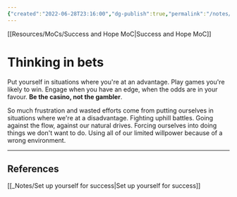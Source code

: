 ```yaml
---
{"created":"2022-06-28T23:16:00","dg-publish":true,"permalink":"/notes/thinking-in-bets/","dgPassFrontmatter":true,"updated":"2025-01-19T22:29:15.223+01:00"}
---
```


[[Resources/MoCs/Success and Hope MoC\|Success and Hope MoC]]

# Thinking in bets
Put yourself in situations where you're at an advantage. Play games you're likely to win. Engage when you have an edge, when the odds are in your favour. **Be the casino, not the gambler**.

So much frustration and wasted efforts come from putting ourselves in situations where we're at a disadvantage. Fighting uphill battles. Going against the flow, against our natural drives.
Forcing ourselves into doing things we don't want to do.
Using all of our limited willpower because of a wrong environment.

---
## References
[[_Notes/Set up yourself for success\|Set up yourself for success]]